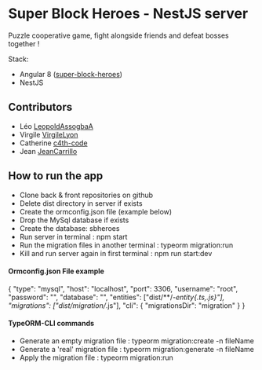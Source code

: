 # Super Block Heroes - NestJS server

Puzzle cooperative game, fight alongside friends and defeat bosses together !

Stack:

- Angular 8 ([super-block-heroes](https://github.com/JeanCarrillo/super-block-heroes))
- NestJS

## Contributors

- Léo [LeopoldAssogbaA](https://github.com/LeopoldAssogbaA)
- Virgile [VirgileLyon](https://github.com/VirgileLyon)
- Catherine [c4th-code](https://github.com/c4th-code)
- Jean [JeanCarrillo](https://github.com/JeanCarrillo)

## How to run the app

- Clone back & front repositories on github
- Delete dist directory in server if exists
- Create the ormconfig.json file (example below)
- Drop the MySql database if exists
- Create the database: sbheroes
- Run server in terminal : npm start
- Run the migration files in another terminal : typeorm migration:run
- Kill and run server again in first terminal : npm run start:dev

#### Ormconfig.json File example

{
"type": "mysql",
"host": "localhost",
"port": 3306,
"username": "root",
"password": "",
"database": "",
"entities": ["dist/**/*-entity{.ts,.js}"],
"migrations": ["dist/migration/*.js"],
"cli": {
"migrationsDir": "migration"
}
}

#### TypeORM-CLI commands

- Generate an empty migration file : typeorm migration:create -n fileName
- Generate a 'real' migration file : typeorm migration:generate -n fileName
- Apply the migration file : typeorm migration:run
